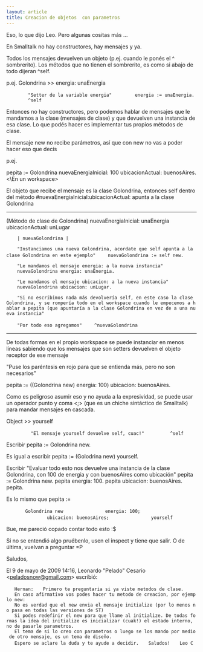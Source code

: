 ```yaml
---
layout: article
title: Creacion de objetos  con parametros
---
```

Eso, lo que dijo Leo. Pero algunas cositas más ...

En Smalltalk no hay constructores, hay mensajes y ya.

Todos los mensajes devuelven un objeto (p.ej. cuando le ponés el ^ sombrerito). Los métodos que no tienen el sombrerito, es como si abajo de todo dijeran ^self.

p.ej. Golondrina &gt;&gt; energia: unaEnergia

`        "Setter de la variable energia"`
`        energia := unaEnergia.`
`        ^self`

Entonces no hay constructores, pero podemos hablar de mensajes que le mandamos a la clase (mensajes de clase) y que devuelven una instancia de esa clase. Lo que podés hacer es implementar tus propios métodos de clase.

El mensaje new no recibe parámetros, así que con new no vas a poder hacer eso que decís

p.ej.

<En un workspace> pepita := Golondrina nuevaEnergiaInicial: 100 ubicacionActual: buenosAires. &lt;\\En un workspace&gt;

El objeto que recibe el mensaje es la clase Golondrina, entonces self dentro del método \#nuevaEnergiaInicial:ubicacionActual: apunta a la clase Golondrina

------------------------------------------------------------------------

(Método de clase de Golondrina) nuevaEnergiaInicial: unaEnergia ubicacionActual: unLugar

`    | nuevaGolondrina |`

`    "Instanciamos una nueva Golondrina, acordate que self apunta a la clase Golondrina en este ejemplo"`
`    nuevaGolondrina := self new.`

`    "Le mandamos el mensaje energia: a la nueva instancia"`
`    nuevaGolondrina energia: unaEnergia.`

`    "Le mandamos el mensaje ubicacion: a la nueva instancia"`
`    nuevaGolondrina ubicacion: unLugar.`

`    "Si no escribimos nada más devolvería self, en este caso la clase Golondrina, y se rompería todo en el workspace cuando le empecemos a hablar a pepita (que apuntaría a la clase Golondrina en vez de a una nueva instancia"`

`    "Por todo eso agregamos"`
`    ^nuevaGolondrina`

------------------------------------------------------------------------

De todas formas en el propio workspace se puede instanciar en menos líneas sabiendo que los mensajes que son setters devuelven el objeto receptor de ese mensaje

"Puse los paréntesis en rojo para que se entienda más, pero no son necesarios"

pepita := ((Golondrina new) energia: 100) ubicacion: buenosAires.

Como es peligroso asumir eso y no ayuda a la expresividad, se puede usar un operador punto y coma &lt;;&gt; (que es un chiche sintáctico de Smalltalk) para mandar mensajes en cascada.

Object &gt;&gt; yourself

`         "El mensaje yourself devuelve self, cuac!"`
`         ^self`

Escribir pepita := Golondrina new.

Es igual a escribir pepita := (Golodrina new) yourself.

Escribir "Evaluar todo esto nos devuelve una instancia de la clase Golondrina, con 100 de energia y con buenosAires como ubicación" pepita := Golondrina new. pepita energia: 100. pepita ubicacion: buenosAires. pepita.

Es lo mismo que pepita :=

`       Golondrina new`
`               energia: 100;`
`               ubicacion: buenosAires;`
`               yourself`

Bue, me pareció copado contar todo esto :$

Si no se entendió algo pruébenlo, usen el inspect y tiene que salir. O de última, vuelvan a preguntar =P

Saludos,

El 9 de mayo de 2009 14:16, Leonardo "Pelado" Cesario &lt;peladosnow@gmail.com&gt; escribió:

`   Hernan:`
`   Primero te preguntaria si ya viste metodos de clase.`
`   En caso afirmativo vos podes hacer tu metodo de creacion, por ejemplo new:`
`   No es verdad que el new envia el mensaje initialize (por lo menos no pasa en todas las versiones de ST)`
`   Si podes redefinir el new para que llame al initialize. De todas formas la idea del initialize es inicializar (cuak!) el estado interno, no de pasarle parametros.`
`   El tema de si lo creo con parametros o luego se los mando por medio de otro mensaje, es un tema de diseño.`
`   Espero se aclare la duda y te ayude a decidir.`
`   Saludos!`
`   Leo C`

